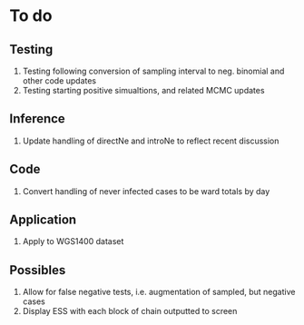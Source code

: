To do
=====

Testing
-------
1. Testing following conversion of sampling interval to neg. binomial and other code updates
2. Testing starting positive simualtions, and related MCMC updates


Inference
---------

1. Update handling of directNe and introNe to reflect recent discussion


Code
----
1. Convert handling of never infected cases to be ward totals by day


Application
-----------
1. Apply to WGS1400 dataset


Possibles
---------
1. Allow for false negative tests, i.e. augmentation of sampled, but negative cases
2. Display ESS with each block of chain outputted to screen
